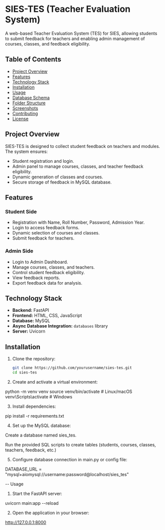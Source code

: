 # SIES-TES (Teacher Evaluation System)

A web-based Teacher Evaluation System (TES) for SIES, allowing students to submit feedback for teachers and enabling admin management of courses, classes, and feedback eligibility.

## Table of Contents

- [Project Overview](#project-overview)
- [Features](#features)
- [Technology Stack](#technology-stack)
- [Installation](#installation)
- [Usage](#usage)
- [Database Schema](#database-schema)
- [Folder Structure](#folder-structure)
- [Screenshots](#screenshots)
- [Contributing](#contributing)
- [License](#license)

## Project Overview

SIES-TES is designed to collect student feedback on teachers and modules. The system ensures:

- Student registration and login.
- Admin panel to manage courses, classes, and teacher feedback eligibility.
- Dynamic generation of classes and courses.
- Secure storage of feedback in MySQL database.

## Features

### Student Side
- Registration with Name, Roll Number, Password, Admission Year.
- Login to access feedback forms.
- Dynamic selection of courses and classes.
- Submit feedback for teachers.

### Admin Side
- Login to Admin Dashboard.
- Manage courses, classes, and teachers.
- Control student feedback eligibility.
- View feedback reports.
- Export feedback data for analysis.

## Technology Stack

- **Backend:** FastAPI  
- **Frontend:** HTML, CSS, JavaScript  
- **Database:** MySQL  
- **Async Database Integration:** `databases` library  
- **Server:** Uvicorn  

## Installation

1. Clone the repository:
   ```bash
   git clone https://github.com/yourusername/sies-tes.git
   cd sies-tes

2. Create and activate a virtual environment:

python -m venv venv
source venv/bin/activate   # Linux/macOS
venv\Scripts\activate      # Windows

3. Install dependencies:

pip install -r requirements.txt

4. Set up the MySQL database:

Create a database named sies_tes.

Run the provided SQL scripts to create tables (students, courses, classes, teachers, feedback, etc.)

5. Configure database connection in main.py or config file:

DATABASE_URL = "mysql+aiomysql://username:password@localhost/sies_tes"

-- Usage

1. Start the FastAPI server:

uvicorn main:app --reload


2. Open the application in your browser:

http://127.0.0.1:8000
